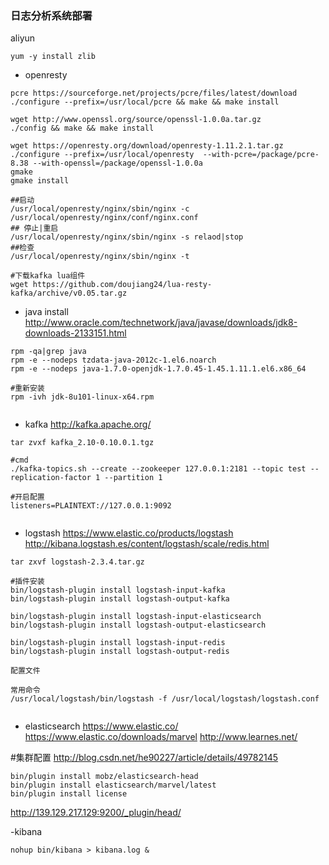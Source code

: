 ### 日志分析系统部署

aliyun
```
yum -y install zlib
```


- openresty
```
pcre https://sourceforge.net/projects/pcre/files/latest/download
./configure --prefix=/usr/local/pcre && make && make install

wget http://www.openssl.org/source/openssl-1.0.0a.tar.gz
./config && make && make install

wget https://openresty.org/download/openresty-1.11.2.1.tar.gz
./configure --prefix=/usr/local/openresty  --with-pcre=/package/pcre-8.38 --with-openssl=/package/openssl-1.0.0a
gmake
gmake install

##启动
/usr/local/openresty/nginx/sbin/nginx -c /usr/local/openresty/nginx/conf/nginx.conf
## 停止|重启
/usr/local/openresty/nginx/sbin/nginx -s relaod|stop
##检查
/usr/local/openresty/nginx/sbin/nginx -t

#下载kafka lua组件
wget https://github.com/doujiang24/lua-resty-kafka/archive/v0.05.tar.gz

```


- java install
http://www.oracle.com/technetwork/java/javase/downloads/jdk8-downloads-2133151.html
```
rpm -qa|grep java
rpm -e --nodeps tzdata-java-2012c-1.el6.noarch  
rpm -e --nodeps java-1.7.0-openjdk-1.7.0.45-1.45.1.11.1.el6.x86_64

#重新安装
rpm -ivh jdk-8u101-linux-x64.rpm


```


- kafka
http://kafka.apache.org/


```
tar zvxf kafka_2.10-0.10.0.1.tgz

#cmd
./kafka-topics.sh --create --zookeeper 127.0.0.1:2181 --topic test --replication-factor 1 --partition 1

#开启配置
listeners=PLAINTEXT://127.0.0.1:9092


```

- logstash
https://www.elastic.co/products/logstash
http://kibana.logstash.es/content/logstash/scale/redis.html
```
tar zxvf logstash-2.3.4.tar.gz

#插件安装
bin/logstash-plugin install logstash-input-kafka
bin/logstash-plugin install logstash-output-kafka

bin/logstash-plugin install logstash-input-elasticsearch
bin/logstash-plugin install logstash-output-elasticsearch

bin/logstash-plugin install logstash-input-redis
bin/logstash-plugin install logstash-output-redis

配置文件

常用命令
/usr/local/logstash/bin/logstash -f /usr/local/logstash/logstash.conf


```


- elasticsearch
https://www.elastic.co/
https://www.elastic.co/downloads/marvel
http://www.learnes.net/

#集群配置
http://blog.csdn.net/he90227/article/details/49782145
```
bin/plugin install mobz/elasticsearch-head
bin/plugin install elasticsearch/marvel/latest
bin/plugin install license
```
http://139.129.217.129:9200/_plugin/head/


-kibana
```
nohup bin/kibana > kibana.log &
```